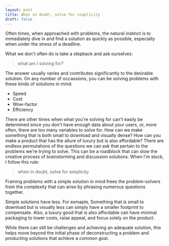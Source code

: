 ```yaml
---
layout: post
title: When in doubt, solve for simplicity
draft: false
---
```


Often times, when approached with problems, the natural instinct is to immediately dive in and find a solution as quickly as possible, especially when under the stress of a deadline.

What we don't often do is take a stepback and ask ourselves:

> what am I solving for?

The answer usually varies and contributes significantly to the desirable solution.  On any number of occassions, you can be solving problems with these kinds of solutions in mind:

* Speed
* Cost
* Wow-factor
* Efficiency

There are other times when what you're solving for can't easily be determined since you don't have enough data about your users, or, more often, there are too many variables to solve for.  How can we make something that is both small to download and visually dense?  How can you make a product that has the allure of luxury but is also affordable?  There are endless permutations of the questions we can ask that pertain to the problems we're trying to solve.  This can be a roadblock that can slow the creative process of brainstorming and discussion solutions.  When I'm stuck, I follow this rule:

> when in doubt, solve for simplicity

Framing problems with a simple solution in mind frees the problem-solvers from the complexity that can arise by phrasing numerous questions together.

Simple solutions have less.  For exmaple, Something that is small to download but is visually less can simply have a smaller footprint to compensate.  Also, a luxury good that is also affordable can have minimal packaging to lower costs, raise appeal, and focus solely on the product.

While there can still be challenges and achieving an adequate solution, this helps move beyond the initial phase of deconstructing a problem and producting solutions that achieve a common goal.